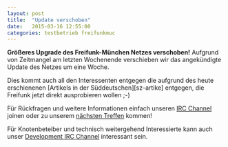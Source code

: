 ```yaml
---
layout: post
title:  "Update verschoben"
date:   2015-03-16 12:55:00
categories: testbetrieb freifunkmuc
---
```


**Größeres Upgrade des Freifunk-München Netzes verschoben!**
Aufgrund von Zeitmangel am letzten Wochenende verschieben wir das angekündigte Update des Netzes um eine
Woche. 

Dies kommt auch all den Interessenten entgegen die aufgrund des heute erschienenen [Artikels in der Süddeutschen][sz-artike]
entgegen, die Freifunk jetzt direkt ausprobieren wollen ;-)

Für Rückfragen und weitere Informationen einfach unseren [IRC Channel][irc] joinen
oder zu unserem [nächsten Treffen][treffen] kommen!

Für Knotenbeteiber und technisch weitergehend Interessierte kann auch unser [Development IRC Channel][irc-dev] interessant sein. 

[irc]: https://webirc.darkfasel.net/#freifunk
[irc-dev]: https://webirc.darkfasel.net/#freifunk-dev
[treffen]: http://freifunkmuc.github.io/mitmachen/
[sz-artikel]: http://www.sueddeutsche.de/muenchen/hotspots-funkstille-in-muenchen-1.2394507#
